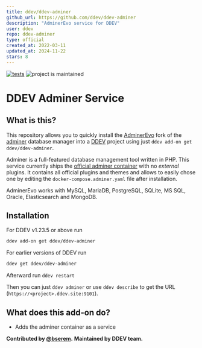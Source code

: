 ```yaml
---
title: ddev/ddev-adminer
github_url: https://github.com/ddev/ddev-adminer
description: "AdminerEvo service for DDEV"
user: ddev
repo: ddev-adminer
type: official
created_at: 2022-03-11
updated_at: 2024-11-22
stars: 8
---
```


[![tests](https://github.com/ddev/ddev-adminer/actions/workflows/tests.yml/badge.svg)](https://github.com/ddev/ddev-adminer/actions/workflows/tests.yml) ![project is maintained](https://img.shields.io/maintenance/yes/2024.svg)

# DDEV Adminer Service

## What is this?

This repository allows you to quickly install the [AdminerEvo](https://docs.adminerevo.org/) fork of the [adminer](https://www.adminer.org/) database manager into a [DDEV](https://ddev.readthedocs.io) project using just `ddev add-on get ddev/ddev-adminer`.

Adminer is a full-featured database management tool written in PHP. This service
currently ships the [official adminer container](https://hub.docker.com/_/adminer)
with no _external_ plugins. It contains all official plugins and themes and allows
to easily chose one by editing the `docker-compose.adminer.yaml` file after
installation.

AdminerEvo works with MySQL, MariaDB, PostgreSQL, SQLite, MS SQL, Oracle, Elasticsearch and MongoDB.

## Installation

For DDEV v1.23.5 or above run

```sh
ddev add-on get ddev/ddev-adminer
```

For earlier versions of DDEV run

```sh
ddev get ddev/ddev-adminer
```

Afterward run `ddev restart`

Then you can just `ddev adminer` or use `ddev describe` to get the URL (`https://<project>.ddev.site:9101`).

## What does this add-on do?

* Adds the adminer container as a service

**Contributed by [@bserem](https://github.com/bserem).**
**Maintained by DDEV team.**

